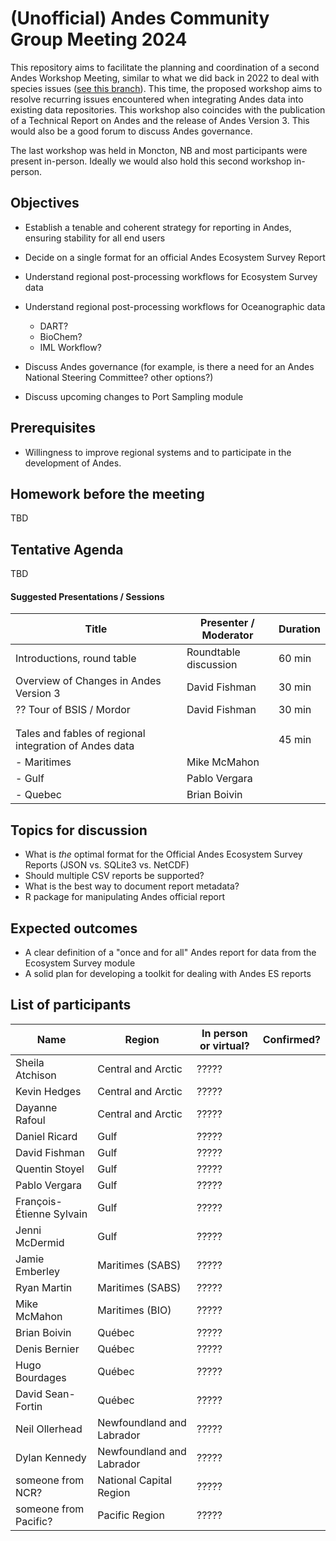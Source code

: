 # (Unofficial) Andes Community Group Meeting 2024

This repository aims to facilitate the planning and coordination of a second Andes Workshop Meeting, similar to what we did back in 2022 to deal with species issues ([see this branch](https://github.com/dfo-gulf-science/Andes-National-Working-Group-Meetings/tree/2022)). This time, the proposed workshop aims to resolve recurring issues encountered when integrating Andes data into existing data repositories. This workshop also coincides with the publication of a Technical Report on Andes and the release of Andes Version 3. This would also be a good forum to discuss Andes governance.

The last workshop was held in Moncton, NB and most participants were present in-person. Ideally we would also hold this second workshop in-person.

## Objectives

- Establish a tenable and coherent strategy for reporting in Andes, ensuring stability for all end users
- Decide on a single format for an official Andes Ecosystem Survey Report
- Understand regional post-processing workflows for Ecosystem Survey data
- Understand regional post-processing workflows for Oceanographic data
  - DART?
  - BioChem?
  - IML Workflow?
      
- Discuss Andes governance (for example, is there a need for an Andes National Steering Committee? other options?) 
- Discuss upcoming changes to Port Sampling module

## Prerequisites

- Willingness to improve regional systems and to participate in the development of Andes.

## Homework before the meeting

TBD

## Tentative Agenda

TBD

#### Suggested Presentations / Sessions

| Title                                                        | Presenter / Moderator | Duration |
|--------------------------------------------------------------|-----------------------|----------|
| Introductions, round table                                   | Roundtable discussion | 60 min   |
| Overview of Changes in Andes Version 3                       | David Fishman         | 30 min   |
| ?? Tour of BSIS / Mordor                                     | David Fishman         | 30 min   |
|                                                              |                       |          |
|                                                              |                       |          |
| Tales and fables of regional integration of Andes data       |                       | 45 min   |
|  - Maritimes                                                 | Mike McMahon          |          |
|  - Gulf                                                      | Pablo Vergara         |          |
|  - Quebec                                                    | Brian Boivin          |          |

## Topics for discussion

- What is _the_ optimal format for the Official Andes Ecosystem Survey Reports (JSON vs. SQLite3 vs. NetCDF)
- Should multiple CSV reports be supported?
- What is the best way to document report metadata?
- R package for manipulating Andes official report

## Expected outcomes

- A clear definition of a "once and for all" Andes report for data from the Ecosystem Survey module
- A solid plan for developing a toolkit for dealing with Andes ES reports

## List of participants

| Name                     | Region                    | In person or virtual? | Confirmed? |
|--------------------------|---------------------------|-----------------------|------------|
| Sheila Atchison          | Central and Arctic        | ?????                 |            |
| Kevin Hedges             | Central and Arctic        | ?????                 |            |
| Dayanne Rafoul           | Central and Arctic        | ?????                 |            |
| Daniel Ricard            | Gulf                      | ?????                 |            |
| David Fishman            | Gulf                      | ?????                 |            |
| Quentin Stoyel           | Gulf                      | ?????                 |            |
| Pablo Vergara            | Gulf                      | ?????                 |            |
| François-Étienne Sylvain | Gulf                      | ?????                 |            |
| Jenni McDermid           | Gulf                      | ?????                 |            |
| Jamie Emberley           | Maritimes (SABS)          | ?????                 |            |
| Ryan Martin              | Maritimes (SABS)          | ?????                 |            |
| Mike McMahon             | Maritimes (BIO)           | ?????                 |            |
| Brian Boivin             | Québec                    | ?????                 |            |
| Denis Bernier            | Québec                    | ?????                 |            |
| Hugo Bourdages           | Québec                    | ?????                 |            |
| David Sean-Fortin        | Québec                    | ?????                 |            |
| Neil Ollerhead           | Newfoundland and Labrador | ?????                 |            |
| Dylan Kennedy            | Newfoundland and Labrador | ?????                 |            |
| someone from NCR?        | National Capital Region   | ?????                 |            |
| someone from Pacific?    | Pacific Region            | ?????                 |            |

